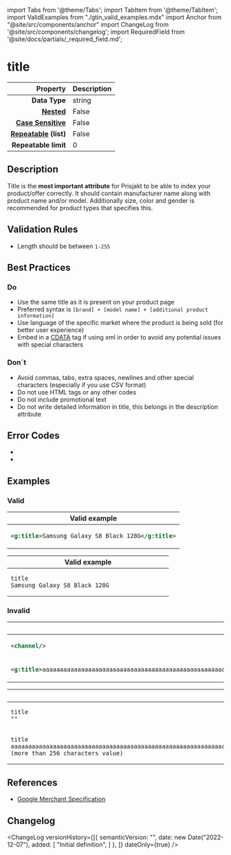 import Tabs from '@theme/Tabs';
import TabItem from '@theme/TabItem';
import ValidExamples from "./gtin_valid_examples.mdx"
import Anchor from "@site/src/components/anchor"
import ChangeLog from '@site/src/components/changelog';
import RequiredField from '@site/docs/partials/_required_field.md';

# title

<RequiredField/>

|                                                      **Property** | **Description**        |
|------------------------------------------------------------------:|:-----------------------|
|                                                     **Data Type** | string        |
|                 **[Nested](/docs/terminology/terms#term_nested)** | False           |
| **[Case Sensitive](/docs/terminology/terms#term_case_sensitive)** | False   |
|  **[Repeatable](/docs/terminology/terms#term_repeatable) (list)** | False       |
|                                              **Repeatable limit** | 0 |



## Description

Title is the **most important attribute** for Prisjakt to be able to index your product/offer correctly. It should contain manufacturer name along with product name and/or model. Additionally size, color and gender is recommended for product types that specifies this.





## Validation Rules

- Length should be between `1-255`


## Best Practices


### Do

- Use the same title as it is present on your product page
- Preferred syntax is `[brand] + [model name] + [additional product information]`
- Use language of the specific market where the product is being sold (for better user experience)
- Embed in a [CDATA](/docs/syntax/cdata) tag if using xml in order to avoid any potential issues with special characters



### Don´t

- Avoid commas, tabs, extra spaces, newlines and other special characters (especially if you use CSV format)
- Do not use HTML tags or any other codes
- Do not include promotional text
- Do not write detailed information in title, this belongs in the description attribute




## Error Codes

- <Anchor id="validation_invalid_length" title="validation_invalid_length" />
- <Anchor id="validation_missing_value" title="validation_missing_value" />

## Examples
### Valid

<Tabs>
  <TabItem value="valid_xml" label="XML" default>

<table>
<thead>
<tr><th>Valid example                                  </th></tr>
</thead>
<tbody>
<tr><td>

```xml
<g:title>Samsung Galaxy S8 Black 128G</g:title>
```

</td></tr>
</tbody>
</table>

 </TabItem>
  <TabItem value="valid_csv" label="CSV">

<table>
<thead>
<tr><th>Valid example  </th></tr>
</thead>
<tbody>
<tr><td>

```csv
title
Samsung Galaxy S8 Black 128G                
```

</td></tr>
</tbody>
</table>

  </TabItem>
</Tabs>

### Invalid

<Tabs>
  <TabItem value="invalid_xml" label="XML" default>
<table>
<thead>
<tr><th>Invalid example                                                                                                                                                                                                                                                                                                      </th><th>Resulting error code     </th></tr>
</thead>
<tbody>
<tr><td>

```xml
<channel/>                                                                                                                                                                                                                                                                                                           
```

</td><td>

```xml
validation_missing_value 
```

</td></tr>
<tr><td>

```xml
<g:title>aaaaaaaaaaaaaaaaaaaaaaaaaaaaaaaaaaaaaaaaaaaaaaaaaaaaaaaaaaaaaaaaaaaaaaaaaaaaaaaaaaaaaaaaaaaaaaaaaaaaaaaaaaaaaaaaaaaaaaaaaaaaaaaaaaaaaaaaaaaaaaaaaaaaaaaaaaaaaaaaaaaaaaaaaaaaaaaaaaaaaaaaaaaaaaaaaaaaaaaaaaaaaaaaaaaaaaaaaaaaaaaaaaaaaaaaaaaaaaaaaaaaaaaaaaaaaaaaa (more than 256 characters value)</g:title>
```

</td><td>

```xml
validation_invalid_length
```

</td></tr>
</tbody>
</table>
 </TabItem>
  <TabItem value="invalid_csv" label="CSV">
<table>
<thead>
<tr><th>Invalid example  </th><th>Resulting error code     </th></tr>
</thead>
<tbody>
<tr><td>

```csv
title
""                  
```

</td><td>

```csv
validation_missing_value 
```

</td></tr>
<tr><td>

```csv
title
aaaaaaaaaaaaaaaaaaaaaaaaaaaaaaaaaaaaaaaaaaaaaaaaaaaaaaaaaaaaaaaaaaaaaaaaaaaaaaaaaaaaaaaaaaaaaaaaaaaaaaaaaaaaaaaaaaaaaaaaaaaaaaaaaaaaaaaaaaaaaaaaaaaaaaaaaaaaaaaaaaaaaaaaaaaaaaaaaaaaaaaaaaaaaaaaaaaaaaaaaaaaaaaaaaaaaaaaaaaaaaaaaaaaaaaaaaaaaaaaaaaaaaaaaaaaaaaaa (more than 256 characters value)                  
```

</td><td>

```csv
validation_invalid_length
```

</td></tr>
</tbody>
</table>
  </TabItem>
</Tabs>

## References
- [Google Merchant Specification](https://support.google.com/merchants/answer/6324415)

## Changelog
<ChangeLog versionHistory={[{
    semanticVersion: "",
    date: new Date("2022-12-07"),
added: [
"Initial definition",
    ]  },
]} dateOnly={true} />
